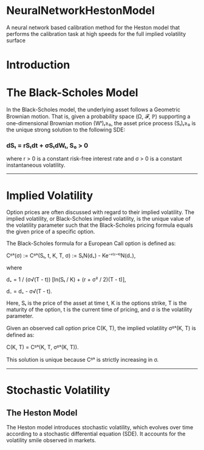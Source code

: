 # NeuralNetworkHestonModel
A neural network based calibration method for the Heston model that performs the calibration task at high speeds for the full implied volatility surface


# __Introduction__

# The Black-Scholes Model

In the Black-Scholes model, the underlying asset follows a Geometric Brownian motion. That is, given a probability space (Ω, 𝓕, ℙ) supporting a one-dimensional Brownian motion (Wᵗ)ₜ≥₀, the asset price process (Sₜ)ₜ≥₀ is the unique strong solution to the following SDE:

### dSₜ = rSₜdt + σSₜdWₜ, S₀ > 0 


where r > 0 is a constant risk-free interest rate and σ > 0 is a constant instantaneous volatility.

---

# Implied Volatility

Option prices are often discussed with regard to their implied volatility. The implied volatility, or Black-Scholes implied volatility, is the unique value of the volatility parameter such that the Black-Scholes pricing formula equals the given price of a specific option.

The Black-Scholes formula for a European Call option is defined as:


Cᴮˢ(σ) := Cᴮˢ(Sₜ, t, K, T, σ) := SₜN(d₊) - Ke⁻ʳ⁽ᵀ⁻ᵗ⁾N(d₋),

where

d₊ = 1 / (σ√(T - t)) [ln(Sₜ / K) + (r + σ² / 2)(T - t)], 

d₋ = d₊ - σ√(T - t).


Here, Sₜ is the price of the asset at time t, K is the options strike, T is the maturity of the option, t is the current time of pricing, and σ is the volatility parameter.

Given an observed call option price C(K, T), the implied volatility σᴮˢ(K, T) is defined as:


C(K, T) = Cᴮˢ(K, T, σᴮˢ(K, T)).

This solution is unique because Cᴮˢ is strictly increasing in σ.



---

# __Stochastic Volatility__

## The Heston Model

The Heston model introduces stochastic volatility, which evolves over time according to a stochastic differential equation (SDE). It accounts for the volatility smile observed in markets.

